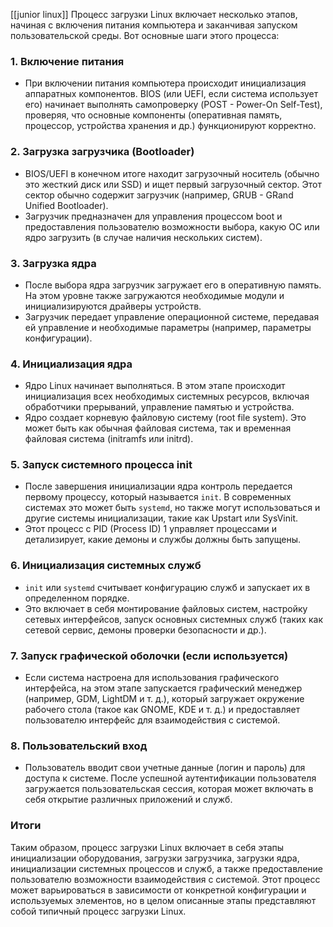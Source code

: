 [[junior linux]]
Процесс загрузки Linux включает несколько этапов, начиная с включения питания компьютера и заканчивая запуском пользовательской среды. Вот основные шаги этого процесса:

### 1. Включение питания

- При включении питания компьютера происходит инициализация аппаратных компонентов. BIOS (или UEFI, если система использует его) начинает выполнять самопроверку (POST - Power-On Self-Test), проверяя, что основные компоненты (оперативная память, процессор, устройства хранения и др.) функционируют корректно.

### 2. Загрузка загрузчика (Bootloader)

- BIOS/UEFI в конечном итоге находит загрузочный носитель (обычно это жесткий диск или SSD) и ищет первый загрузочный сектор. Этот сектор обычно содержит загрузчик (например, GRUB - GRand Unified Bootloader).
- Загрузчик предназначен для управления процессом boot и предоставления пользователю возможности выбора, какую ОС или ядро загрузить (в случае наличия нескольких систем).

### 3. Загрузка ядра

- После выбора ядра загрузчик загружает его в оперативную память. На этом уровне также загружаются необходимые модули и инициализируются драйверы устройств.
- Загрузчик передает управление операционной системе, передавая ей управление и необходимые параметры (например, параметры конфигурации).

### 4. Инициализация ядра

- Ядро Linux начинает выполняться. В этом этапе происходит инициализация всех необходимых системных ресурсов, включая обработчики прерываний, управление памятью и устройства.
- Ядро создает корневую файловую систему (root file system). Это может быть как обычная файловая система, так и временная файловая система (initramfs или initrd).

### 5. Запуск системного процесса init

- После завершения инициализации ядра контроль передается первому процессу, который называется `init`. В современных системах это может быть `systemd`, но также могут использоваться и другие системы инициализации, такие как Upstart или SysVinit.
- Этот процесс с PID (Process ID) 1 управляет процессами и детализирует, какие демоны и службы должны быть запущены.

### 6. Инициализация системных служб

- `init` или `systemd` считывает конфигурацию служб и запускает их в определенном порядке.
- Это включает в себя монтирование файловых систем, настройку сетевых интерфейсов, запуск основных системных служб (таких как сетевой сервис, демоны проверки безопасности и др.).

### 7. Запуск графической оболочки (если используется)

- Если система настроена для использования графического интерфейса, на этом этапе запускается графический менеджер (например, GDM, LightDM и т. д.), который загружает окружение рабочего стола (такое как GNOME, KDE и т. д.) и предоставляет пользователю интерфейс для взаимодействия с системой.

### 8. Пользовательский вход

- Пользователь вводит свои учетные данные (логин и пароль) для доступа к системе. После успешной аутентификации пользователя загружается пользовательская сессия, которая может включать в себя открытие различных приложений и служб.

### Итоги

Таким образом, процесс загрузки Linux включает в себя этапы инициализации оборудования, загрузки загрузчика, загрузки ядра, инициализации системных процессов и служб, а также предоставление пользователю возможности взаимодействия с системой. Этот процесс может варьироваться в зависимости от конкретной конфигурации и используемых элементов, но в целом описанные этапы представляют собой типичный процесс загрузки Linux.